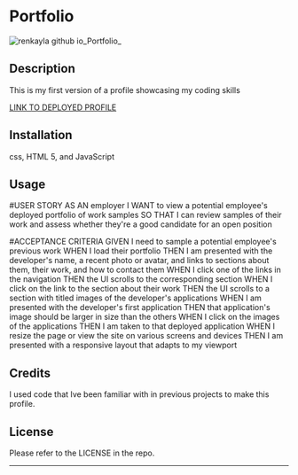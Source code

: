# Portfolio

![renkayla github io_Portfolio_](https://user-images.githubusercontent.com/116777951/223300243-571259d5-22bb-4030-98f5-bca2ac39efcd.png)


## Description

This is my first version of a profile showcasing my coding skills

[LINK TO DEPLOYED PROFILE](https://renkayla.github.io/Portfolio/)


## Installation

css, HTML 5, and JavaScript
 

## Usage

#USER STORY
AS AN employer
I WANT to view a potential employee's deployed portfolio of work samples
SO THAT I can review samples of their work and assess whether they're a good candidate for an open position

#ACCEPTANCE CRITERIA
GIVEN I need to sample a potential employee's previous work
WHEN I load their portfolio
THEN I am presented with the developer's name, a recent photo or avatar, and links to sections about them, their work, and how to contact them
WHEN I click one of the links in the navigation
THEN the UI scrolls to the corresponding section
WHEN I click on the link to the section about their work
THEN the UI scrolls to a section with titled images of the developer's applications
WHEN I am presented with the developer's first application
THEN that application's image should be larger in size than the others
WHEN I click on the images of the applications
THEN I am taken to that deployed application
WHEN I resize the page or view the site on various screens and devices
THEN I am presented with a responsive layout that adapts to my viewport


## Credits

  I used code that Ive been familiar with in previous projects to make this profile.

## License

Please refer to the LICENSE in the repo.

---
